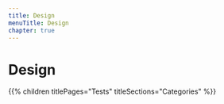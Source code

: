 ```yaml
---
title: Design
menuTitle: Design
chapter: true
---
```


# Design

{{% children titlePages="Tests" titleSections="Categories" %}}

